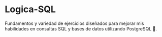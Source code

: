 # Logica-SQL

Fundamentos y variedad de ejercicios diseñados para mejorar mis habilidades en consultas SQL y bases de datos utilizando PostgreSQL 🐘.
